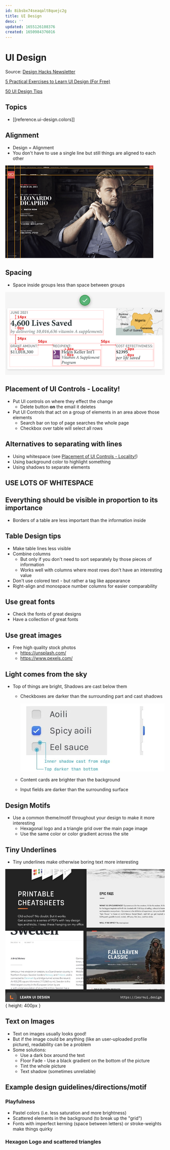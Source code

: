 ```yaml
---
id: 8ibsbx74seaqalt8quejc2g
title: UI Design
desc: ''
updated: 1655126108376
created: 1650984376016
---
```


# UI Design

Source: [Design Hacks Newsletter](https://learnui.design/newsletter.html)

[5 Practical Exercises to Learn UI Design (For Free)](https://learnui.design/blog/5-practical-exercises-learn-ui-design-free.html)

[50 UI Design Tips](https://twitter.com/erikdkennedy/status/1328771593934290944)


## Topics
- [[reference.ui-design.colors]]

## Alignment

- Design = Alignment
- You don't have to use a single line but still things are aligned to each other

![Alignment example](assets/images/alignment-example.png)

## Spacing

- Space inside groups less than space between groups

![Spacing example](assets/images/spacing.png)

## Placement of UI Controls - Locality!
- Put UI controls on where they effect the change
  - Delete button **on** the email it deletes
- Put UI Controls that act on a group of elements in an area above those elements
  - Search bar on top of page searches the whole page
  - Checkbox over table will select all rows


## Alternatives to separating with lines
- Using whitespace (see [Placement of UI Controls - Locality!](#placement-of-ui-controls---locality))
- Using background color to highlight something
- Using shadows to separate elements

## USE LOTS OF WHITESPACE

## Everything should be visible in proportion to its importance
- Borders of a table are less important than the information inside

## Table Design tips
- Make table lines less visible
- Combine columns
  - But only if you don't need to sort separately by those pieces of information
  - Works well with columns where most rows don't have an interesting value
- Don't use colored text - but rather a tag like appearance
- Right-align and monospace number columns for easier comparability

## Use great fonts
- Check the fonts of great designs
- Have a collection of great fonts

## Use great images

- Free high quality stock photos
  - https://unsplash.com/
  - https://www.pexels.com/


## Light comes from the sky
- Top of things are bright, Shadows are cast below them
  - Checkboxes are darker than the surrounding part and cast shadows

    ![](assets/images/checkbox-shadow-example.png)
  - Content cards are brighter than the background
  - Input fields are darker than the surrounding surface

## Design Motifs
- Use a common theme/motif throughout your design to make it more interesting
  - Hexagonal logo and a triangle grid over the main page image
  - Use the same color or color gradient across the site

## Tiny Underlines
- Tiny underlines make otherwise boring text more interesting

![](assets/images/tiny-underlines-example.jpeg){ height: 400px }

## Text on Images
- Text on images usually looks good!
- But if the image could be anything (like an user-uploaded profile picture), readability can be a problem
- Some solutions:
  - Use a dark box around the text
  - Floor Fade - Use a black gradient on the bottom of the picture
  - Tint the whole picture
  - Text shadow (sometimes unreliable)

## Example design guidelines/directions/motif

### Playfulness
- Pastel colors (i.e. less saturation and more brightness)
- Scattered elements in the background (to break up the "grid")
- Fonts with imperfect kerning (space between letters) or stroke-weights make things quirky

### Hexagon Logo and scattered triangles

